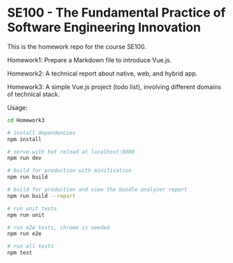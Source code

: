 SE100 - The Fundamental Practice of Software Engineering Innovation
================
This is the homework repo for the course SE100.

Homework1: Prepare a Markdown  file to introduce Vue.js.

Homework2: A technical report about native, web, and hybrid app.

Homework3: A simple Vue.js project (todo list), involving different domains of technical stack.

Usage:

```bash
cd Homework3

# install dependencies
npm install

# serve with hot reload at localhost:8080
npm run dev

# build for production with minification
npm run build

# build for production and view the bundle analyzer report
npm run build --report

# run unit tests
npm run unit

# run e2e tests, chrome is needed
npm run e2e

# run all tests
npm test
```